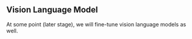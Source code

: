 ## Vision Language Model

At some point (later stage), we will fine-tune vision language models as well.

